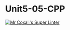 # Unit5-05-CPP
[![Mr Coxall's Super Linter](https://github.com/ICS3U-Programming-MarcusW/Unit5-05-CPP/workflows/Mr%20Coxall's%20Super%20Linter/badge.svg)](https://github.com/ICS3U-Programming-MarcusW/Unit5-05-CPP/actions/)
